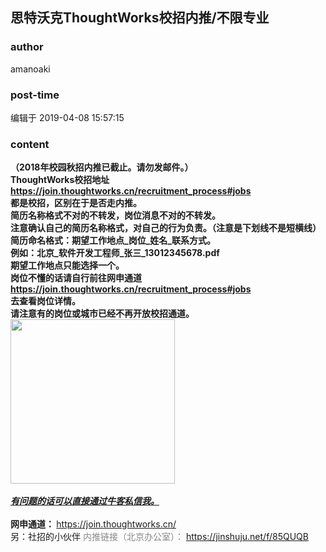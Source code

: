 ## 思特沃克ThoughtWorks校招内推/不限专业
### author 
amanoaki
### post-time 

编辑于  2019-04-08 15:57:15
### content 
<div class="post-topic-des nc-post-content">
 <div>
  <b>
   （2018年校园秋招内推已截止。请勿发邮件。）
  </b>
 </div>
 <div>
  <b>
   ThoughtWorks校招地址
  </b>
 </div>
 <div>
  <b>
   <a href="https://join.thoughtworks.cn/recruitment_process#jobs" target="_blank">
    https://join.thoughtworks.cn/recruitment_process#jobs
   </a>
  </b>
 </div>
 <div>
  <b>
   都是校招，区别在于是否走内推。
  </b>
 </div>
 <div>
  <b>
   <b>
    简历名称格式不对的不转发，岗位消息不对的不转发。
   </b>
  </b>
 </div>
 <div>
  <b>
   <b>
    注意确认自己的简历名称格式，对自己的行为负责。（注意是下划线不是短横线）
   </b>
   <br/>
  </b>
 </div>
 <div>
  <b>
   简历命名格式：期望工作地点_岗位_姓名_联系方式。
  </b>
 </div>
 <div>
  <b>
   <b>
    例如：北京_软件开发工程师_张三_13012345678.pdf
   </b>
  </b>
 </div>
 <div>
  <b>
   期望工作地点只能选择一个。
  </b>
 </div>
 <div>
  <b>
   岗位不懂的话请自行前往网申通道
   <b>
    <a href="https://join.thoughtworks.cn/" target="_blank">
     https://join.thoughtworks.cn/recruitment_process#jobs
    </a>
   </b>
  </b>
 </div>
 <div>
  <b>
   去查看岗位详情。
  </b>
 </div>
 <div>
  <b>
   请注意有的岗位或城市已经不再开放校招通道。
  </b>
 </div>
 <div>
  <b>
   <img alt="" src="https://uploadfiles.nowcoder.com/images/20180810/3619860_1533878786787_072806C678DDC5F8525E8ED7B6690B49" style="height: auto;width: 263.0px;"/>
   <br/>
  </b>
 </div>
 <div>
  <b>
   <br/>
  </b>
 </div>
 <div>
  <b>
   <em>
    <u>
     有问题的话可以直接通过牛客私信我。
    </u>
   </em>
  </b>
 </div>
 <div>
 </div>
 <div>
 </div>
 <div>
  <br/>
 </div>
 <div>
  <span style="font-weight: 700;">
   网申通道：
  </span>
  <a href="https://join.thoughtworks.cn/" target="_blank">
   https://join.thoughtworks.cn/
  </a>
  <br/>
 </div>
 <div>
  另：社招的小伙伴
  <span style="color: rgb(136,136,136);">
   内推链接（北京办公室）：
  </span>
  <a href="https://jinshuju.net/f/85QUQB" target="_blank">
   https://jinshuju.net/f/85QUQB
  </a>
 </div>
</div>
